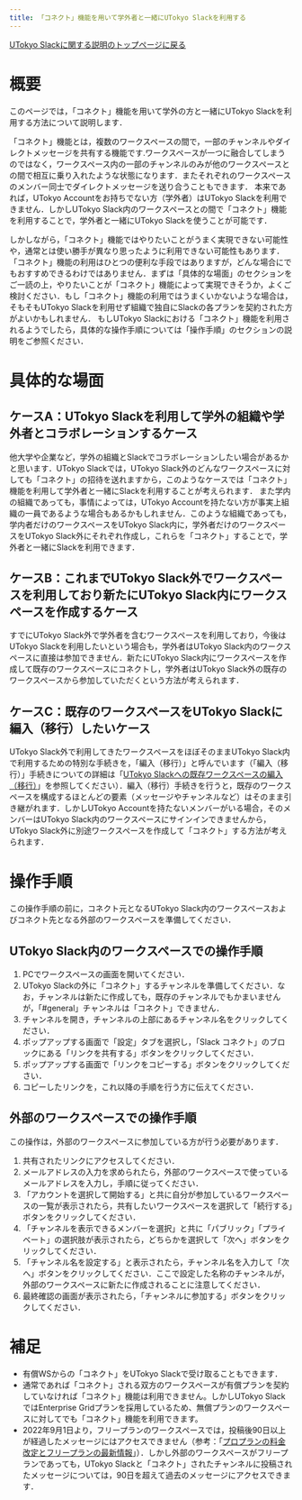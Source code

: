 ```yaml
---
title: 「コネクト」機能を用いて学外者と一緒にUTokyo Slackを利用する
---
```


[UTokyo Slackに関する説明のトップページに戻る](/slack/)

# 概要

このページでは，「コネクト」機能を用いて学外の方と一緒にUTokyo Slackを利用する方法について説明します．

「コネクト」機能とは，複数のワークスペースの間で，一部のチャンネルやダイレクトメッセージを共有する機能です.ワークスペースが一つに融合してしまうのではなく，ワークスペース内の一部のチャンネルのみが他のワークスペースとの間で相互に乗り入れたような状態になります．またそれぞれのワークスペースのメンバー同士でダイレクトメッセージを送り合うこともできます．
本来であれば，UTokyo Accountをお持ちでない方（学外者）はUTokyo Slackを利用できません．しかしUTokyo Slack内のワークスペースとの間で「コネクト」機能を利用することで，学外者と一緒にUTokyo Slackを使うことが可能です．

しかしながら，「コネクト」機能ではやりたいことがうまく実現できない可能性や，通常とは使い勝手が異なり思ったように利用できない可能性もあります．「コネクト」機能の利用はひとつの便利な手段ではありますが，どんな場合にでもおすすめできるわけではありません．まずは「具体的な場面」のセクションをご一読の上，やりたいことが「コネクト」機能によって実現できそうか，よくご検討ください．もし「コネクト」機能の利用ではうまくいかないような場合は，そもそもUTokyo Slackを利用せず組織で独自にSlackの各プランを契約された方がよいかもしれません．
もしUTokyo Slackにおける「コネクト」機能を利用されるようでしたら，具体的な操作手順については「操作手順」のセクションの説明をご参照ください．

# 具体的な場面

## ケースA：UTokyo Slackを利用して学外の組織や学外者とコラボレーションするケース

他大学や企業など，学外の組織とSlackでコラボレーションしたい場合があるかと思います．UTokyo Slackでは，UTokyo Slack外のどんなワークスペースに対しても「コネクト」の招待を送れますから，このようなケースでは「コネクト」機能を利用して学外者と一緒にSlackを利用することが考えられます．
また学内の組織であっても，事情によっては，UTokyo Accountを持たない方が事実上組織の一員であるような場合もあるかもしれません．このような組織であっても，学内者だけのワークスペースをUTokyo Slack内に，学外者だけのワークスペースをUTokyo Slack外にそれぞれ作成し，これらを「コネクト」することで，学外者と一緒にSlackを利用できます．

## ケースB：これまでUTokyo Slack外でワークスペースを利用しており新たにUTokyo Slack内にワークスペースを作成するケース

すでにUTokyo Slack外で学外者を含むワークスペースを利用しており，今後はUTokyo Slackを利用したいという場合も，学外者はUTokyo Slack内のワークスペースに直接は参加できません．新たにUTokyo Slack内にワークスペースを作成して既存のワークスペースにコネクトし，学外者はUTokyo Slack外の既存のワークスペースから参加していただくという方法が考えられます．

## ケースC：既存のワークスペースをUTokyo Slackに編入（移行）したいケース

UTokyo Slack外で利用してきたワークスペースをほぼそのままUTokyo Slack内で利用するための特別な手続きを，「編入（移行）」と呼んでいます（「編入（移行）」手続きについての詳細は「[UTokyo Slackへの既存ワークスペースの編入（移行）](/slack/workspace/migration)」を参照してください）．編入（移行）手続きを行うと，既存のワークスペースを構成するほとんどの要素（メッセージやチャンネルなど）はそのまま引き継がれます．しかしUTokyo Accountを持たないメンバーがいる場合，そのメンバーはUTokyo Slack内のワークスペースにサインインできませんから，UTokyo Slack外に別途ワークスペースを作成して「コネクト」する方法が考えられます．

# 操作手順

この操作手順の前に，コネクト元となるUTokyo Slack内のワークスペースおよびコネクト先となる外部のワークスペースを準備してください．

## UTokyo Slack内のワークスペースでの操作手順

1. PCでワークスペースの画面を開いてください．
1. UTokyo Slackの外に「コネクト」するチャンネルを準備してください．なお，チャンネルは新たに作成しても，既存のチャンネルでもかまいませんが，「#general」チャンネルは「コネクト」できません．
3. チャンネルを開き，チャンネルの上部にあるチャンネル名をクリックしてください．
4. ポップアップする画面で「設定」タブを選択し，「Slack コネクト」のブロックにある「リンクを共有する」ボタンをクリックしてください．
5. ポップアップする画面で「リンクをコピーする」ボタンをクリックしてください．
6. コピーしたリンクを，これ以降の手順を行う方に伝えてください．

## 外部のワークスペースでの操作手順

この操作は，外部のワークスペースに参加している方が行う必要があります．
1. 共有されたリンクにアクセスしてください．
2. メールアドレスの入力を求められたら，外部のワークスペースで使っているメールアドレスを入力し，手順に従ってください．
3. 「アカウントを選択して開始する」と共に自分が参加しているワークスペースの一覧が表示されたら，共有したいワークスペースを選択して「続行する」ボタンをクリックしてください．
4. 「チャンネルを表示できるメンバーを選択」と共に「パブリック」「プライベート」の選択肢が表示されたら，どちらかを選択して「次へ」ボタンをクリックしてください．
5. 「チャンネル名を設定する」と表示されたら，チャンネル名を入力して「次へ」ボタンをクリックしてください．ここで設定した名称のチャンネルが，外部のワークスペースに新たに作成されることに注意してください．
6. 最終確認の画面が表示されたら，「チャンネルに参加する」ボタンをクリックしてください．

# 補足

* 有償WSからの「コネクト」をUTokyo Slackで受け取ることもできます．
* 通常であれば「コネクト」される双方のワークスペースが有償プランを契約していなければ「コネクト」機能は利用できません。しかしUTokyo SlackではEnterprise Gridプランを採用しているため、無償プランのワークスペースに対してでも「コネクト」機能を利用できます。
* 2022年9月1日より，フリープランのワークスペースでは，投稿後90日以上が経過したメッセージにはアクセスできません（参考：「[プロプランの料金改定とフリープランの最新情報](https://slack.com/intl/ja-jp/help/articles/7050776459923)」）．しかし外部のワークスペースがフリープランであっても，UTokyo Slackと「コネクト」されたチャンネルに投稿されたメッセージについては，90日を超えて過去のメッセージにアクセスできます．
